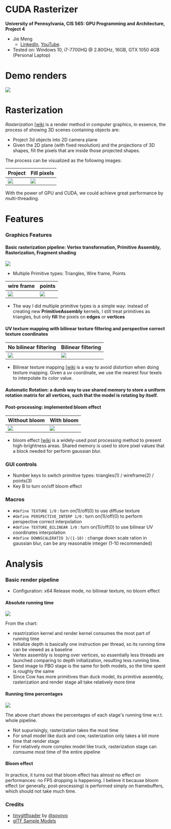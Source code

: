CUDA Rasterizer
===============

**University of Pennsylvania, CIS 565: GPU Programming and Architecture, Project 4**

* Jie Meng
  * [LinkedIn](https://www.linkedin.com/in/jie-meng/), [YouTube](https://www.youtube.com/channel/UC7G8fUcQrrI_1YnXY5sQM6A).
* Tested on: Windows 10, i7-7700HQ @ 2.80GHz, 16GB, GTX 1050 4GB (Personal Laptop)

Demo renders
================

![](renders/11.gif)


Rasterization
==================
_Rasterization_ [[wiki](https://en.wikipedia.org/wiki/Rasterisation) is a render method in computer graphics, in essence, the process of showing 3D scenes containing objects are:

 - Project 3d objects into 2D camera plane
 - Given the 2D plane (with fixed resolution) and the projections of 3D shapes, fill the pixels that are inside those projected shapes.

 The process can be visualized as the following images:

Project | Fill pixels
------------|---------------
![](renders/ras1.jpg) | ![](renders/ras2.png)

With the power of GPU and CUDA, we could achieve great performance by multi-threading.


Features
==================

### Graphics Features
#### Basic rasterization pipeline: Vertex transformation, Primitive Assembly, Rasterization, Fragment shading

![](renders/truck.gif)

 - Multiple Primitive types: Triangles, Wire frame, Points

 wire frame | points
------------|---------------
![](renders/cow1.gif) | ![](renders/cow2.gif)

* The way I did multiple primitive types is a simple way: instead of creating new **PrimitiveAssembly** kernels, I still treat primitives as triangles, but only **fill** the pixels on **edges** or **vertices**


#### UV texture mapping with bilinear texture filtering and perspective correct texture coordinates

No bilinear filtering | Bilinear filtering
-------------------------- | ----------------------------
![](renders/no_bilinear_filter.jpg) | ![](renders/bilinear_filter.jpg)


* Bilinear texture mapping [[wiki](https://en.wikipedia.org/wiki/Bilinear_filtering) is a way to avoid distortion when doing texture mapping. Given a uv coordinate, we use the nearest four texels to interpolate its color value.

#### Automatic Rotation: a dumb way to use shared memory to store a uniform rotation matrix for all vertices, such that the model is rotating by itself.

#### Post-processing: implemented bloom effect

 Without bloom | With bloom
------------|---------------
![](renders/duck.gif) | ![](renders/duckbloom.gif)

 * bloom effect [[wiki](https://en.wikipedia.org/wiki/Bloom_(shader_effect)) is a widely-used post processing method to present high-brightness areas. Shared memory is used to store pixel values that a block needed for perform gaussian blur.

### GUI controls
- Number keys to switch primitive types: triangles(1) / wireframe(2) / points(3)
- Key B to turn on/off bloom effect

### Macros
- `#define TEXTURE 1/0` : turn on(1)/off(0) to use diffuse texture
- `#define PERSPECTIVE_INTERP 1/0` : turn on(1)/off(0) to perform perspective correct interpolation
- `#define TEXTURE_BILINEAR 1/0` : turn on(1)/off(0) to use bilinear UV coordinates interpolation
- `#define DOWNSCALERATIO 3/(1-10)` : change down scale ration in gaussian blur, can be any reasonable integer (1-10 recommended)

Analysis
=================

### Basic render pipeline

* Configuration: x64 Release mode, no bilinear texture, no bloom effect

#### Absolute running time

![](renders/perform1.png)

From the chart: 
- reastrization kernel and render kernel consumes the most part of running time
- Initialize depth is basically one instruction per thread, so its running time can be viewed as a baseline
- Vertex assembly is looping over vertices, so essentially less threads are launched comparing to depth initialization, resulting less running time. 
- Send image to PBO stage is the same for both models, so the time spent is roughly the same
- Since Cow has more primitives than duck model, its primitive assembly, rasterization and render stage all take relatively more time

#### Running time percentages

![](renders/perform2.png)

The above chart shows the percentages of each stage's running time w.r.t. whole pipeline.
- Not supurisingly, rasterization takes the most time
- For small model like duck and cow, rasterization only takes a bit more time that render stage
- For relatively more complex model like truck, rasterization stage can comsume most time of the entire pipeline

#### Bloom effect

In practice, it turns out that bloom effect has almost no effect on performances: no FPS dropping is happening. I believe it because bloom effect (or generally, post-processing) is performed simply on framebuffers, which should not take much time.




### Credits

* [tinygltfloader](https://github.com/syoyo/tinygltfloader) by [@soyoyo](https://github.com/syoyo)
* [glTF Sample Models](https://github.com/KhronosGroup/glTF/blob/master/sampleModels/README.md)
